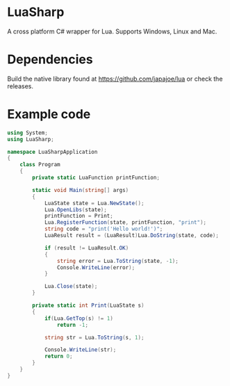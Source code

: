 # LuaSharp
A cross platform C# wrapper for Lua. Supports Windows, Linux and Mac.

# Dependencies
Build the native library found at https://github.com/japajoe/lua or check the releases.

# Example code

```csharp
using System;
using LuaSharp;

namespace LuaSharpApplication
{
    class Program
    {
        private static LuaFunction printFunction;

        static void Main(string[] args)
        {
            LuaState state = Lua.NewState();
            Lua.OpenLibs(state);
            printFunction = Print;
            Lua.RegisterFunction(state, printFunction, "print");
            string code = "print('Hello world!')";
            LuaResult result = (LuaResult)Lua.DoString(state, code);

            if (result != LuaResult.OK)
            {
                string error = Lua.ToString(state, -1);
                Console.WriteLine(error);
            }

            Lua.Close(state);            
        }

        private static int Print(LuaState s)
        {
            if(Lua.GetTop(s) != 1)
                return -1;

            string str = Lua.ToString(s, 1);

            Console.WriteLine(str);
            return 0;
        }
    }
}
```
